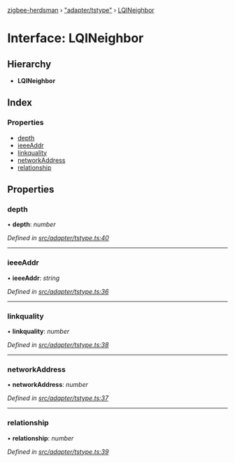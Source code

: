 [zigbee-herdsman](../README.md) › ["adapter/tstype"](../modules/_adapter_tstype_.md) › [LQINeighbor](_adapter_tstype_.lqineighbor.md)

# Interface: LQINeighbor

## Hierarchy

* **LQINeighbor**

## Index

### Properties

* [depth](_adapter_tstype_.lqineighbor.md#depth)
* [ieeeAddr](_adapter_tstype_.lqineighbor.md#ieeeaddr)
* [linkquality](_adapter_tstype_.lqineighbor.md#linkquality)
* [networkAddress](_adapter_tstype_.lqineighbor.md#networkaddress)
* [relationship](_adapter_tstype_.lqineighbor.md#relationship)

## Properties

###  depth

• **depth**: *number*

*Defined in [src/adapter/tstype.ts:40](https://github.com/Koenkk/zigbee-herdsman/blob/3a6811a/src/adapter/tstype.ts#L40)*

___

###  ieeeAddr

• **ieeeAddr**: *string*

*Defined in [src/adapter/tstype.ts:36](https://github.com/Koenkk/zigbee-herdsman/blob/3a6811a/src/adapter/tstype.ts#L36)*

___

###  linkquality

• **linkquality**: *number*

*Defined in [src/adapter/tstype.ts:38](https://github.com/Koenkk/zigbee-herdsman/blob/3a6811a/src/adapter/tstype.ts#L38)*

___

###  networkAddress

• **networkAddress**: *number*

*Defined in [src/adapter/tstype.ts:37](https://github.com/Koenkk/zigbee-herdsman/blob/3a6811a/src/adapter/tstype.ts#L37)*

___

###  relationship

• **relationship**: *number*

*Defined in [src/adapter/tstype.ts:39](https://github.com/Koenkk/zigbee-herdsman/blob/3a6811a/src/adapter/tstype.ts#L39)*
